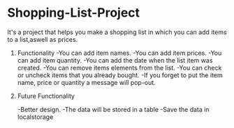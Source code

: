 # Shopping-List-Project
It's a project that helps you make a shopping list in which you can add items to a list,aswell as prices.

1) Functionality
    -You can add item names.
    -You can add item prices.
    -You can add item quantity.
    -You can add the date when the list item was created.
    -You can remove items elements from the list.
    -You can check or uncheck items that you already bought.
    -If you forget to put the item name, price or quantity a message will pop-out.


2) Future Functionality

    -Better design.
    -The data will be stored in a table 
    -Save the data in localstorage

